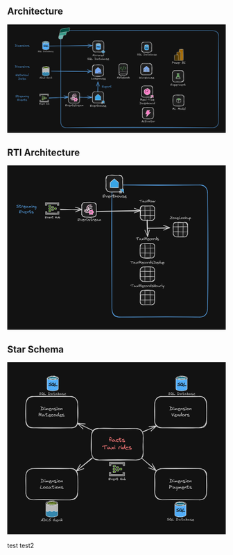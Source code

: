 ## Architecture
![Architecture Diagram](media/Architecture.png)

## RTI Architecture
![Architecture Diagram](media/RTIArchitecture.png)

## Star Schema
![Architecture Diagram](media/StarSchema.png)

test
test2